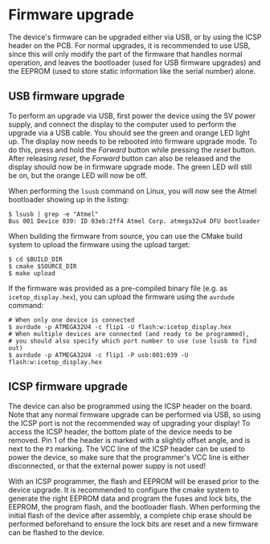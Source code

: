 # Firmware upgrade ##

The device's firmware can be upgraded either via USB, or by using the ICSP header on the PCB.
For normal upgrades, it is recommended to use USB, since this will only modify the part
of the firmware that handles normal operation, and leaves the bootloader (used for USB firmware
upgrades) and the EEPROM (used to store static information like the serial number) alone.

## USB firmware upgrade ##

To perform an upgrade via USB, first power the device using the 5V power supply, and connect the
display to the computer used to perform the upgrade via a USB cable. You should see the green
and orange LED light up.
The display now needs to be rebooted into firmware upgrade mode.
To do this, press and hold the *Forward* button while pressing the *reset* button. After releasing
*reset*, the *Forward* button can also be released and the display should now be in
firmware upgrade mode. The green LED will still be on, but the orange LED will now be off.

When performing the `lsusb` command on Linux, you will now see the Atmel bootloader showing up
in the listing:

    $ lsusb | grep -e "Atmel"
    Bus 001 Device 039: ID 03eb:2ff4 Atmel Corp. atmega32u4 DFU bootloader

When building the firmware from source, you can use the CMake build system to upload the firmware
using the upload target:

    $ cd $BUILD_DIR
    $ cmake $SOURCE_DIR
    $ make upload

If the firmware was provided as a pre-compiled binary file (e.g. as `icetop_display.hex`), you can
upload the firmware using the `avrdude` command:

    # When only one device is connected
    $ avrdude -p ATMEGA32U4 -c flip1 -U flash:w:icetop_display.hex
    # When multiple devices are connected (and ready to be programmed),
    # you should also specify which port number to use (use lsusb to find out)
    $ avrdude -p ATMEGA32U4 -c flip1 -P usb:001:039 -U flash:w:icetop_display.hex


## ICSP firmware upgrade ##

The device can also be programmed using the ICSP header on the board.
Note that any normal firmware upgrade can be performed via USB, so using the ICSP port is not
the recommended way of upgrading your display!
To access the ICSP header, the bottom plate of the device needs to be removed.
Pin 1 of the header is marked with a slightly offset angle, and is next to the `P3` marking.
The VCC line of the ICSP header can be used to power the device, so make sure that the
programmer's VCC line is either disconnected, or that the external power suppy is not used!

With an ICSP programmer, the flash and EEPROM will be erased prior to the device upgrade.
It is recommended to configure the cmake system to generate the right EEPROM data and program
the fuses and lock bits, the EEPROM, the program flash, and the bootloader flash.
When performing the initial flash of the device after assembly, a complete chip erase should be
performed beforehand to ensure the lock bits are reset and a new firmware can be flashed to the
device.

